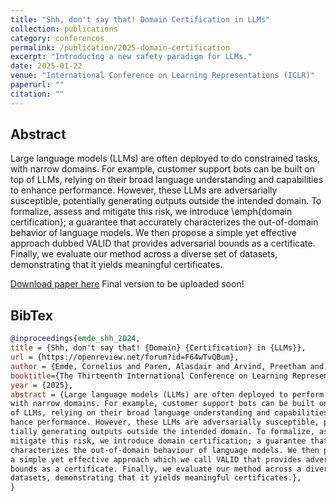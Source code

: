 ```yaml
---
title: "Shh, don't say that! Domain Certification in LLMs"
collection: publications
category: conferences
permalink: /publication/2025-domain-certification
excerpt: "Introducing a new safety paradigm for LLMs."
date: 2025-01-22
venue: "International Conference on Learning Representations (ICLR)"
paperurl: ""
citation: ""
---
```


## Abstract

Large language models (LLMs) are often deployed to do constrained tasks, with narrow domains. For example, customer support bots can be built on top of LLMs, relying on their broad language understanding and capabilities to enhance performance. However, these LLMs are adversarially susceptible, potentially generating outputs outside the intended domain. To formalize, assess and mitigate this risk, we introduce \emph{domain certification}; a guarantee that accurately characterizes the out-of-domain behavior of language models. We then propose a simple yet effective approach dubbed VALID that provides adversarial bounds as a certificate. Finally, we evaluate our method across a diverse set of datasets, demonstrating that it yields meaningful certificates.

<!-- [Download paper here]() -->

[Download paper here](https://openreview.net/forum?id=F64wTvQBum) Final version to be uploaded soon!

## BibTex

```bibtex
@inproceedings{emde_shh_2024,
title = {Shh, don't say that! {Domain} {Certification} in {LLMs}},
url = {https://openreview.net/forum?id=F64wTvQBum},
author = {Emde, Cornelius and Paren, Alasdair and Arvind, Preetham and Kayser, Maxime and Rainforth, Tom and Lukasiewicz, Thomas and Ghanem, Bernard and Torr, Philip and Bibi, Adel},
booktitle={The Thirteenth International Conference on Learning Representations (ICLR)},
year = {2025},
abstract = {Large language models (LLMs) are often deployed to perform constrained tasks,
with narrow domains. For example, customer support bots can be built on top
of LLMs, relying on their broad language understanding and capabilities to en-
hance performance. However, these LLMs are adversarially susceptible, poten-
tially generating outputs outside the intended domain. To formalize, assess and
mitigate this risk, we introduce domain certification; a guarantee that accurately
characterizes the out-of-domain behaviour of language models. We then propose
a simple yet effective approach which we call VALID that provides adversarial
bounds as a certificate. Finally, we evaluate our method across a diverse set of
datasets, demonstrating that it yields meaningful certificates.},
}
```
